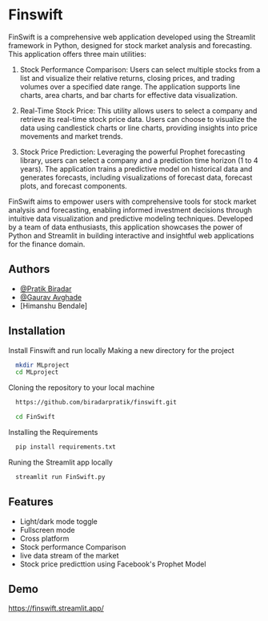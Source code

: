 
# Finswift


FinSwift is a comprehensive web application developed using the Streamlit framework in Python, designed for stock market analysis and forecasting. This application offers three main utilities:

1. Stock Performance Comparison: Users can select multiple stocks from a list and visualize their relative returns, closing prices, and trading volumes over a specified date range. The application supports line charts, area charts, and bar charts for effective data visualization.

2. Real-Time Stock Price: This utility allows users to select a company and retrieve its real-time stock price data. Users can choose to visualize the data using candlestick charts or line charts, providing insights into price movements and market trends.

3. Stock Price Prediction: Leveraging the powerful Prophet forecasting library, users can select a company and a prediction time horizon (1 to 4 years). The application trains a predictive model on historical data and generates forecasts, including visualizations of forecast data, forecast plots, and forecast components.

FinSwift aims to empower users with comprehensive tools for stock market analysis and forecasting, enabling informed investment decisions through intuitive data visualization and predictive modeling techniques. Developed by a team of data enthusiasts, this application showcases the power of Python and Streamlit in building interactive and insightful web applications for the finance domain.


## Authors

- [@Pratik Biradar](https://www.github.com/biradarpratik)
- [@Gaurav Avghade](https://www.github.com/gauravavghade)
- [Himanshu Bendale]




## Installation

Install Finswift and run locally
Making a new directory for the project
```bash
  mkdir MLproject
  cd MLproject
```  
Cloning the repository to your local machine
```bash
  https://github.com/biradarpratik/finswift.git
```
```bash
  cd FinSwift
``` 
Installing the Requirements 
```bash
  pip install requirements.txt
``` 

Runing the Streamlit app locally

```bash
  streamlit run FinSwift.py
``` 

## Features

- Light/dark mode toggle
- Fullscreen mode
- Cross platform
- Stock performance Comparison
- live data stream of the market 
- Stock price predicttion using Facebook's Prophet Model


## Demo

https://finswift.streamlit.app/

